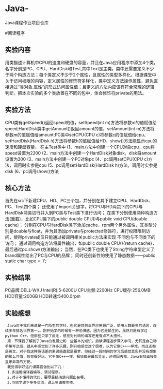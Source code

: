 # Java-
Java课程作业项目仓库

#阅读程序

## 实验内容
   用类描述计算机中CPU的速度和硬盘的容量，并且在Java应用程序中添加4个类，名字分别是PC、CPU、HardDisk和Test,其中Text是主类。类中还需要定义不少于两个构造方法；每个类定义不少于2个属性，且属性的类型多样化。根据课堂中关于访问权限的内容，定义属性的修饰符多样化，类中定义方法操作属性，避免直接通过“类对象.属性”的形式访问属性值；且定义的方法内应该有符合常理的逻辑判断。把本次实验的多个类放置在不同的包中，体会修饰符private的用法。

## 实验方法
   CPU类有getSpeed()返回speed的值，setSpeed(int m)方法将参数m的值赋值给speed;HardDisk类中getAmount()返回amount的值，setAmount(int m)方法将参数m的值赋值给amount;PC类中setCPU(CPU c)将参数c的值赋值给cpu，setHardDisk(HardDisk h)方法将参数h的值赋值给HD，show()方法能显示cpu的速度和硬盘容量。
   在主Test类中
   (1、main方法中创建一个CPU对象cpu，cpu将speed设置为2200
   (2、main方法中创建一个HardDisk对象disk，disk将amount设置为200
   (3、main方法中创建一个PC对象pc
   (4、pc调用setCPU(CPU c)方法，调用时实参是cpu
   (5、pc调用setHardDisk(HardDisk h)方法，调用时实参是disk
   (6、pc调用show()方法
   
## 核心方法
  首先在src下新建CPU、HD、PC三个包，并分别在其下建立CPU、HardDisk、PC、Test四个类；
  还使用了import关键字，将CPU与HD两包下的CPU与HardDisk两类进行并入到PC类与Test类下进行访问；
  在类下分别使用两种构造方法(重载)，比如CPU类下的public double CPU()与public void CPU(double cache)；
  分别在CPU与HardDisk类下添加cache，rpm两个另外属性，其类型分别是double与float，并为其添加private与protected修饰符，进行权限限制访问，使得private成员只能通过被调用相关public方法来实现   不同包与不同类下的访问；
  通过调用构造方法将属性输出，如public double CPU(){return cache}，最后通过pc.show()方法输出；
  当然，在PC类下也使用了String字符串型定义了brand属性给出了PC与CPU的品牌；
  同时还创新性的使用了静态数据——public static char type = 'i';

## 实验结果
PC品牌:DELL-WXJ
Intel(R)i5-6200U
CPU主频:2200Hz
CPU缓存:256.0MB
HDD容量:200GB
HDD转速:5400.0rpm

## 实验感想
     Java对于我们来说是一门陌生的学科，但它是目前业界应用最广泛，使用人数最多的语言，连续多年排名世界第一，。刚开始学的时候有一种恐惧感，因为它是陌生的，虽然只是有学过python C++，但那些只学了皮毛，感觉对代码的编写还是有点不太擅长。
     第一节课我了解到了Java的发展史和一些基本的知识，后续课程逐步深入学习，尤其是自己动手编写之后，就从中感觉到了许多乐趣，刚开始感觉这个很难，以为它像C++一样难，而且还都是英文，对于我这种英语差的来说简直就是噩梦，但经过一段时间的学习后感觉其实并没有想象的那么可怕，感觉很好玩，它不像C++一样，报错都是最后显示，还得回去找，Java有错直接能显示非常的方便。
     我觉得学好这门课需要做到以下几：
     1.多运用编译器编写、调试程序。
     2.对于不懂得的代码，要尽量搞清楚问题出在哪。
     3.与同学课下多多交流，课上多请教老师。


















